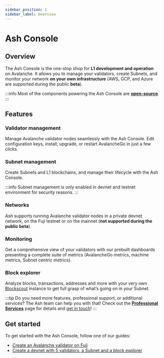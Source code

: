 ```yaml
---
sidebar_position: 1
sidebar_label: Overview
---
```


# Ash Console

## Overview

The Ash Console is the one-stop shop for **L1 development and operation** on Avalanche. It allows you to manage your validators, create Subnets, and monitor your network **on your own infrastructure** (AWS, GCP, and Azure are supported during the public **beta**).

:::info
Most of the components powering the Ash Console are [**open-source**](https://github.com/AshAvalanche/).
:::

## Features

### Validator management

Manage Avalanche validator nodes seamlessly with the Ash Console. Edit configuration keys, install, upgrade, or restart AvalancheGo in just a few clicks.

### Subnet management

Create Subnets and L1 blockchains, and manage their lifecycle with the Ash Console.

:::info
Subnet management is only enabled in devnet and testnet environment for security reasons.
:::

### Networks

Ash supports running Avalanche validator nodes in a private devnet network, on the Fuji testnet or on the mainnet (**not supported during the public beta**).

### Monitoring

Get a comprehensive view of your validators with our prebuilt dashboards presenting a complete suite of metrics (AvalancheGo metrics, machine metrics, Subnet centric metrics).

### Block explorer

Analyze blocks, transactions, addresses and more with your very own [Blockscout](https://www.blockscout.com/) instance to get full grasp of what’s going on in your Subnet.

:::tip
Do you need more features, professional support, or additional services? The Ash team can help you with that! Check out the [**Professional Services**](/docs/professional-services/#additional-services-for-the-ash-tools) page for details and [get in touch](https://calendly.com/ash-e36knots)!
:::

## Get started

To get started with the Ash Console, follow one of our guides:
- [Create an Avalanche validator on Fuji](/docs/console/guides/fuji-node/)
- [Create a devnet with 5 validators, a Subnet and a block explorer](/docs/console/guides/local-network/)

